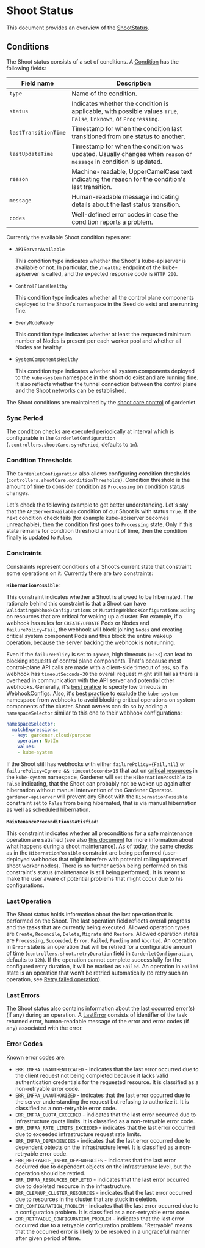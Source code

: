 # Shoot Status

This document provides an overview of the [ShootStatus](../api-reference/core.md#shootstatus).

## Conditions

The Shoot status consists of a set of conditions. A [Condition](../api-reference/core.md#condition) has the following fields:

| Field name           | Description                                                                                                        |
| -------------------- | ------------------------------------------------------------------------------------------------------------------ |
| `type`               | Name of the condition.                                                                                             |
| `status`             | Indicates whether the condition is applicable, with possible values `True`, `False`, `Unknown`, or `Progressing`.  |
| `lastTransitionTime` | Timestamp for when the condition last transitioned from one status to another.                                     |
| `lastUpdateTime`     | Timestamp for when the condition was updated. Usually changes when `reason` or `message` in condition is updated.  |
| `reason`             | Machine-readable, UpperCamelCase text indicating the reason for the condition's last transition.                   |
| `message`            | Human-readable message indicating details about the last status transition.                                        |
| `codes`              | Well-defined error codes in case the condition reports a problem.                                                  |

Currently the available Shoot condition types are:

- `APIServerAvailable`

  This condition type indicates whether the Shoot's kube-apiserver is available or not. In particular, the `/healthz` endpoint of the kube-apiserver is called, and the expected response code is `HTTP 200`.

- `ControlPlaneHealthy`

  This condition type indicates whether all the control plane components deployed to the Shoot's namespace in the Seed do exist and are running fine.

- `EveryNodeReady`

  This condition type indicates whether at least the requested minimum number of Nodes is present per each worker pool and whether all Nodes are healthy.

- `SystemComponentsHealthy`

  This condition type indicates whether all system components deployed to the `kube-system` namespace in the shoot do exist and are running fine. It also reflects whether the tunnel connection between the control plane and the Shoot networks can be established.

The Shoot conditions are maintained by the [shoot care control](https://github.com/gardener/gardener/blob/master/pkg/gardenlet/controller/shoot/shoot_care_control.go) of gardenlet.

### Sync Period

The condition checks are executed periodically at interval which is configurable in the `GardenletConfiguration` (`.controllers.shootCare.syncPeriod`, defaults to `1m`).

### Condition Thresholds

The `GardenletConfiguration` also allows configuring condition thresholds (`controllers.shootCare.conditionThresholds`). Condition threshold is the amount of time to consider condition as `Processing` on condition status changes.

Let's check the following example to get better understanding. Let's say that the `APIServerAvailable` condition of our Shoot is with status `True`. If the next condition check fails (for example kube-apiserver becomes unreachable), then the condition first goes to `Processing` state. Only if this state remains for condition threshold amount of time, then the condition finally is updated to `False`.

### Constraints

Constraints represent conditions of a Shoot’s current state that constraint some operations on it.
Currently there are two constraints:

**`HibernationPossible`**:

This constraint indicates whether a Shoot is allowed to be hibernated.
The rationale behind this constraint is that a Shoot can have `ValidatingWebhookConfiguration`s or `MutatingWebhookConfiguration`s acting on resources that are critical for waking up a cluster.
For example, if a webhook has rules for `CREATE/UPDATE` Pods or Nodes and `failurePolicy=Fail`, the webhook will block joining `Nodes` and creating critical system component Pods and thus block the entire wakeup operation, because the server backing the webhook is not running.

Even if the `failurePolicy` is set to `Ignore`, high timeouts (`>15s`) can lead to blocking requests of control plane components.
That's because most control-plane API calls are made with a client-side timeout of `30s`, so if a webhook has `timeoutSeconds=30`
the overall request might still fail as there is overhead in communication with the API server and potential other webhooks.
Generally, it's [best pratice](https://kubernetes.io/docs/reference/access-authn-authz/extensible-admission-controllers/#timeouts) to specify low timeouts in WebhookConfigs.
Also, it's [best practice](https://kubernetes.io/docs/reference/access-authn-authz/extensible-admission-controllers/#avoiding-operating-on-the-kube-system-namespace)
to exclude the `kube-system` namespace from webhooks to avoid blocking critical operations on system components of the cluster.
Shoot owners can do so by adding a `namespaceSelector` similar to this one to their webhook configurations:
```yaml
namespaceSelector:
  matchExpressions:
  - key: gardener.cloud/purpose
    operator: NotIn
    values:
    - kube-system
```

If the Shoot still has webhooks with either `failurePolicy={Fail,nil}` or `failurePolicy=Ignore && timeoutSeconds>15` that act on [critical resources](https://github.com/gardener/gardener/blob/master/pkg/operation/botanist/matchers/matcher.go#L60) in the `kube-system` namespace, Gardener will set the `HibernationPossible` to `False` indicating, that the Shoot can probably not be woken up again after hibernation without manual intervention of the Gardener Operator.
`gardener-apiserver` will prevent any Shoot with the `HibernationPossible` constraint set to `False` from being hibernated, that is via manual hibernation as well as scheduled hibernation.

**`MaintenancePreconditionsSatisfied`**:

This constraint indicates whether all preconditions for a safe maintenance operation are satisfied (see also [this document](shoot_maintenance.md) for more information about what happens during a shoot maintenance).
As of today, the same checks as in the `HibernationPossible` constraint are being performed (user-deployed webhooks that might interfere with potential rolling updates of shoot worker nodes).
There is no further action being performed on this constraint's status (maintenance is still being performed).
It is meant to make the user aware of potential problems that might occur due to his configurations.

### Last Operation

The Shoot status holds information about the last operation that is performed on the Shoot. The last operation field reflects overall progress and the tasks that are currently being executed. Allowed operation types are `Create`, `Reconcile`, `Delete`, `Migrate` and `Restore`. Allowed operation states are `Processing`, `Succeeded`, `Error`, `Failed`, `Pending` and `Aborted`. An operation in `Error` state is an operation that will be retried for a configurable amount of time (`controllers.shoot.retryDuration` field in `GardenletConfiguration`, defaults to `12h`). If the operation cannot complete successfully for the configured retry duration, it will be marked as `Failed`. An operation in `Failed` state is an operation that won't be retried automatically (to retry such an operation, see [Retry failed operation](https://github.com/gardener/gardener/blob/master/docs/usage/shoot_operations.md#retry-failed-operation)).

### Last Errors

The Shoot status also contains information about the last occurred error(s) (if any) during an operation. A [LastError](../api-reference/core.md#lasterror) consists of identifier of the task returned error, human-readable message of the error and error codes (if any) associated with the error.

### Error Codes

Known error codes are:

- `ERR_INFRA_UNAUTHENTICATED` - indicates that the last error occurred due to the client request not being completed because it lacks valid authentication credentials for the requested resource. It is classified as a non-retryable error code.
- `ERR_INFRA_UNAUTHORIZED` - indicates that the last error occurred due to the server understanding the request but refusing to authorize it. It is classified as a non-retryable error code.
- `ERR_INFRA_QUOTA_EXCEEDED` - indicates that the last error occurred due to infrastructure quota limits. It is classified as a non-retryable error code.
- `ERR_INFRA_RATE_LIMITS_EXCEEDED` - indicates that the last error occurred due to exceeded infrastructure request rate limits.
- `ERR_INFRA_DEPENDENCIES` - indicates that the last error occurred due to dependent objects on the infrastructure level. It is classified as a non-retryable error code.
- `ERR_RETRYABLE_INFRA_DEPENDENCIES` - indicates that the last error occurred due to dependent objects on the infrastructure level, but the operation should be retried.
- `ERR_INFRA_RESOURCES_DEPLETED` - indicates that the last error occurred due to depleted resource in the infrastructure.
- `ERR_CLEANUP_CLUSTER_RESOURCES` - indicates that the last error occurred due to resources in the cluster that are stuck in deletion.
- `ERR_CONFIGURATION_PROBLEM` - indicates that the last error occurred due to a configuration problem. It is classified as a non-retryable error code.
- `ERR_RETRYABLE_CONFIGURATION_PROBLEM` - indicates that the last error occurred due to a retryable configuration problem. "Retryable" means that the occurred error is likely to be resolved in a ungraceful manner after given period of time.
